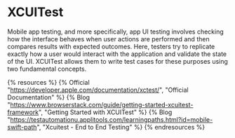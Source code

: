 # XCUITest

Mobile app testing, and more specifically, app UI testing involves checking how the interface behaves when user actions are performed and then compares results with expected outcomes. Here, testers try to replicate exactly how a user would interact with the application and validate the state of the UI. XCUITest allows them to write test cases for these purposes using two fundamental concepts.

{% resources %}
  {% Official "https://developer.apple.com/documentation/xctest/", "Official Documentation" %}
  {% Blog "https://www.browserstack.com/guide/getting-started-xcuitest-framework", "Getting Started with XCUITest" %}
  {% Blog "https://testautomationu.applitools.com/learningpaths.html?id=mobile-swift-path", "Xcuitest - End to End Testing" %}
{% endresources %}
